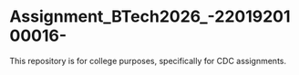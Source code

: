 # Assignment_BTech2026_-2201920100016-
This repository is for college purposes, specifically for CDC assignments.
